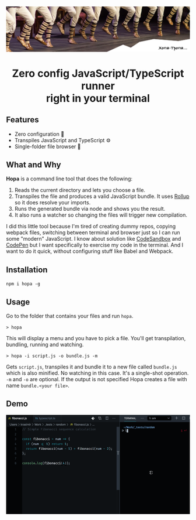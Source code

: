 ![Хопа-тропа](./assets/hopa-tropa.jpg)

<h1 align="center">Zero config JavaScript/TypeScript runner<br />right in your terminal</h3>

## Features

* Zero configuration 🚀
* Transpiles JavaScript and TypeScript ⚙️
* Single-folder file browser 📁

## What and Why

**Hopa** is a command line tool that does the following:

1. Reads the current directory and lets you choose a file.
2. Transpiles the file and produces a valid JavaScript bundle. It uses [Rollup](https://rollupjs.org/) so it does resolve your imports.
3. Runs the generated bundle via node and shows you the result.
4. It also runs a watcher so changing the files will trigger new compilation.

I did this little tool because I'm tired of creating dummy repos, copying webpack files, switching between terminal and browser just so I can run some "modern" JavaScript. I know about solution like [CodeSandbox](https://codesandbox.io/) and [CodePen](https://codepen.io/) but I want specifically to exercise my code in the terminal. And I want to do it quick, without configuring stuff like Babel and Webpack.

## Installation

```
npm i hopa -g
```

## Usage

Go to the folder that contains your files and run `hopa`.

```
> hopa
```

This will display a menu and you have to pick a file. You'll get transpilation, bundling, running and watching.

```
> hopa -i script.js -o bundle.js -m
```

Gets `script.js`, transpiles it and bundle it to a new file called `bundle.js` which is also minified. No watching in this case. It's a single-shot operation. `-m` and `-o` are optional. If the output is not specified Hopa creates a file with name `bundle.<your file>`.


## Demo

![Hopa demo](./assets/hopa.gif)